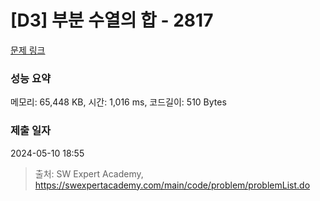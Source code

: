 # [D3] 부분 수열의 합 - 2817 

[문제 링크](https://swexpertacademy.com/main/code/problem/problemDetail.do?contestProbId=AV7IzvG6EksDFAXB) 

### 성능 요약

메모리: 65,448 KB, 시간: 1,016 ms, 코드길이: 510 Bytes

### 제출 일자

2024-05-10 18:55



> 출처: SW Expert Academy, https://swexpertacademy.com/main/code/problem/problemList.do
